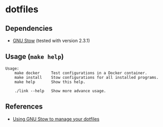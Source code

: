 # dotfiles

## Dependencies
- [GNU Stow](https://www.gnu.org/software/stow/) (tested with version 2.3.1)

## Usage (`make help`)
```
Usage:
    make docker     Test configurations in a Docker container.
    make install    Stow configurations for all installed programs.
    make help       Show this help.

    ./link --help   Show more advance usage.
```

## References
- [Using GNU Stow to manage your dotfiles](https://brandon.invergo.net/news/2012-05-26-using-gnu-stow-to-manage-your-dotfiles.html)
